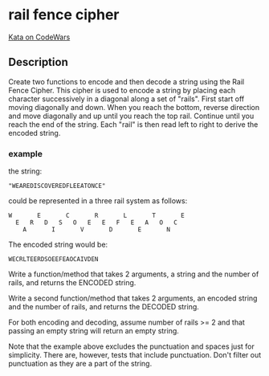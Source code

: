 # rail fence cipher

[Kata on CodeWars](https://www.codewars.com/kata/58c5577d61aefcf3ff000081)

## Description

Create two functions to encode and then decode a string using the Rail
Fence Cipher. This cipher is used to encode a string by placing each character
successively in a diagonal along a set of "rails". First start off moving
diagonally and down. When you reach the bottom, reverse direction and move
diagonally and up until you reach the top rail. Continue until you reach
the end of the string. Each "rail" is then read left to right to derive
the encoded string.

### example

the string:

    "WEAREDISCOVEREDFLEEATONCE" 

could be represented in a three rail system as follows:

    W       E       C       R       L       T       E
      E   R   D   S   O   E   E   F   E   A   O   C  
        A       I       V       D       E       N    

The encoded string would be:

    WECRLTEERDSOEEFEAOCAIVDEN

Write a function/method that takes 2 arguments, a string and the number of rails,
and returns the ENCODED string.

Write a second function/method that takes 2 arguments, an encoded string and the
number of rails, and returns the DECODED string.

For both encoding and decoding, assume number of rails >= 2 and that passing an
empty string will return an empty string.

Note that the example above excludes the punctuation and spaces just for
simplicity. There are, however, tests that include punctuation. Don't filter
out punctuation as they are a part of the string.
